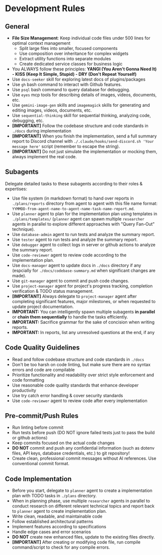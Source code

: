 # Development Rules

## General
- **File Size Management**: Keep individual code files under 500 lines for optimal context management
  - Split large files into smaller, focused components
  - Use composition over inheritance for complex widgets
  - Extract utility functions into separate modules
  - Create dedicated service classes for business logic
- You ALWAYS follow these principles: **YANGI (You Aren't Gonna Need It) - KISS (Keep It Simple, Stupid) - DRY (Don't Repeat Yourself)**
- Use `docs-seeker` skill for exploring latest docs of plugins/packages
- Use `gh` bash command to interact with Github features.
- Use `psql` bash command to query database for debugging.
- Use `eyes` mcp tools for describing details of images, videos, documents, etc.
- Use `gemini-image-gen` skills and `imagemagick` skills for generating and editing images, videos, documents, etc.
- Use `sequential-thinking` skill for sequential thinking, analyzing code, debugging, etc.
- **[IMPORTANT]** Follow the codebase structure and code standards in `./docs` during implementation
- **[IMPORTANT]** When you finish the implementation, send a full summary report to Discord channel with `./.claude/hooks/send-discord.sh 'Your message here'` script (remember to escape the string).
- **[IMPORTANT]** Do not just simulate the implementation or mocking them, always implement the real code.

## Subagents
Delegate detailed tasks to these subagents according to their roles & expertises:
- Use file system (in markdown format) to hand over reports in `./plans/reports` directory from agent to agent with this file name format: `YYMMDD-from-agent-name-to-agent-name-task-name-report.md`.
- Use `planner` agent to plan for the implementation plan using templates in `./plans/templates/` (`planner` agent can spawn multiple `researcher` agents in parallel to explore different approaches with "Query Fan-Out" technique).
- Use `database-admin` agent to run tests and analyze the summary report.
- Use `tester` agent to run tests and analyze the summary report.
- Use `debugger` agent to collect logs in server or github actions to analyze the summary report.
- Use `code-reviewer` agent to review code according to the implementation plan.
- Use `docs-manager` agent to update docs in `./docs` directory if any (espcially for `./docs/codebase-summary.md` when significant changes are made).
- Use `git-manager` agent to commit and push code changes.
- Use `project-manager` agent for project's progress tracking, completion verification & TODO status management.
- **[IMPORTANT]** Always delegate to `project-manager` agent after completing significant features, major milestones, or when requested to update project documentation.
- **IMPORTANT:** You can intelligently spawn multiple subagents **in parallel** or **chain them sequentially** to handle the tasks efficiently.
- **IMPORTANT:** Sacrifice grammar for the sake of concision when writing reports.
- **IMPORTANT:** In reports, list any unresolved questions at the end, if any

## Code Quality Guidelines
- Read and follow codebase structure and code standards in `./docs`
- Don't be too harsh on code linting, but make sure there are no syntax errors and code are compilable
- Prioritize functionality and readability over strict style enforcement and code formatting
- Use reasonable code quality standards that enhance developer productivity
- Use try catch error handling & cover security standards
- Use `code-reviewer` agent to review code after every implementation

## Pre-commit/Push Rules
- Run linting before commit
- Run tests before push (DO NOT ignore failed tests just to pass the build or github actions)
- Keep commits focused on the actual code changes
- **DO NOT** commit and push any confidential information (such as dotenv files, API keys, database credentials, etc.) to git repository!
- Create clean, professional commit messages without AI references. Use conventional commit format.

## Code Implementation
- Before you start, delegate to `planner` agent to create a implementation plan with TODO tasks in `./plans` directory.
- When in planning phase, use multiple `researcher` agents in parallel to conduct research on different relevant technical topics and report back to `planner` agent to create implementation plan.
- Write clean, readable, and maintainable code
- Follow established architectural patterns
- Implement features according to specifications
- Handle edge cases and error scenarios
- **DO NOT** create new enhanced files, update to the existing files directly.
- **[IMPORTANT]** After creating or modifying code file, run compile command/script to check for any compile errors.